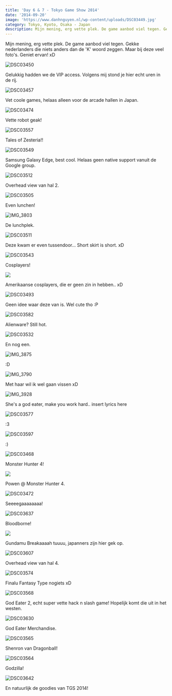 ```yaml
---
title: 'Day 6 & 7 - Tokyo Game Show 2014'
date: '2014-09-20'
image: 'https://www.danhnguyen.nl/wp-content/uploads/DSC03449.jpg'
category: Tokyo, Kyoto, Osaka - Japan
description: Mijn mening, erg vette plek. De game aanbod viel tegen. Gekke nederlanders die niets anders dan de 'K' woord...
---
```


Mijn mening, erg vette plek. De game aanbod viel tegen. Gekke nederlanders die niets anders dan de 'K' woord zeggen. Maar bij deze veel foto's. Geniet ervan! xD

![DSC03450](https://www.danhnguyen.nl/wp-content/uploads/DSC03450-1024x575.jpg)

Gelukkig hadden we de VIP access. Volgens mij stond je hier echt uren in de rij.

![DSC03457](https://www.danhnguyen.nl/wp-content/uploads/DSC03457-1024x575.jpg)

Vet coole games, helaas alleen voor de arcade hallen in Japan.

![DSC03474](https://www.danhnguyen.nl/wp-content/uploads/DSC03474-1024x575.jpg)

Vette robot geak!

![DSC03557](https://www.danhnguyen.nl/wp-content/uploads/DSC03557-1024x575.jpg)

Tales of Zesteria!!

![DSC03549](https://www.danhnguyen.nl/wp-content/uploads/DSC03549-1024x575.jpg)

Samsung Galaxy Edge, best cool. Helaas geen native support vanuit de Google group.

![DSC03512](https://www.danhnguyen.nl/wp-content/uploads/DSC03512-1024x575.jpg)

Overhead view van hal 2.

![DSC03505](https://www.danhnguyen.nl/wp-content/uploads/DSC03505-1024x575.jpg)

Even lunchen!

![IMG_3803](https://www.danhnguyen.nl/wp-content/uploads/IMG_3803-1024x682.jpg)

De lunchplek.

![DSC03511](https://www.danhnguyen.nl/wp-content/uploads/DSC03511-1024x575.jpg)

Deze kwam er even tussendoor... Short skirt is short. xD

![DSC03543](https://www.danhnguyen.nl/wp-content/uploads/DSC03543-575x1024.jpg)

Cosplayers!

![](https://www.danhnguyen.nl/wp-content/uploads/IMG_3810-682x1024.jpg)

Amerikaanse cosplayers, die er geen zin in hebben.. xD

![DSC03493](https://www.danhnguyen.nl/wp-content/uploads/DSC03493-575x1024.jpg)

Geen idee waar deze van is. Wel cute tho :P

![DSC03582](https://www.danhnguyen.nl/wp-content/uploads/DSC03582-575x1024.jpg)

Alienware? Still hot.

![DSC03532](https://www.danhnguyen.nl/wp-content/uploads/DSC03532-575x1024.jpg)

En nog een.

![IMG_3875](https://www.danhnguyen.nl/wp-content/uploads/IMG_3875-682x1024.jpg)

:D

![IMG_3790](https://www.danhnguyen.nl/wp-content/uploads/IMG_3790-682x1024.jpg)

Met haar wil ik wel gaan vissen xD

![IMG_3928](https://www.danhnguyen.nl/wp-content/uploads/IMG_3928-682x1024.jpg)

She's a god eater, make you work hard.. insert lyrics here

![DSC03577](https://www.danhnguyen.nl/wp-content/uploads/DSC03577-575x1024.jpg)

:3

![DSC03597](https://www.danhnguyen.nl/wp-content/uploads/DSC03597-575x1024.jpg)

:)

![DSC03468](https://www.danhnguyen.nl/wp-content/uploads/DSC03468-1024x575.jpg)

Monster Hunter 4!

![](https://www.danhnguyen.nl/wp-content/uploads/DSC034791-1024x575.jpg)

Powen @ Monster Hunter 4.

![DSC03472](https://www.danhnguyen.nl/wp-content/uploads/DSC03472-1024x575.jpg)

Seeeegaaaaaaaa!

![DSC03637](https://www.danhnguyen.nl/wp-content/uploads/DSC03637-575x1024.jpg)

Bloodborne!

![](https://www.danhnguyen.nl/wp-content/uploads/IMG_3885-682x1024.jpg)

Gundamu Breakaaaah tuuuu, japanners zijn hier gek op.

![DSC03607](https://www.danhnguyen.nl/wp-content/uploads/DSC03607-1024x575.jpg)

Overhead view van hal 4.

![DSC03574](https://www.danhnguyen.nl/wp-content/uploads/DSC03574-1024x575.jpg)

Finalu Fantasy Type nogiets xD

![DSC03568](https://www.danhnguyen.nl/wp-content/uploads/DSC03568-1024x575.jpg)

God Eater 2, echt super vette hack n slash game! Hopelijk komt die uit in het westen.

![DSC03630](https://www.danhnguyen.nl/wp-content/uploads/DSC03630-1024x575.jpg)

God Eater Merchandise.

![DSC03565](https://www.danhnguyen.nl/wp-content/uploads/DSC03565-1024x575.jpg)

Shenron van Dragonball!

![DSC03564](https://www.danhnguyen.nl/wp-content/uploads/DSC03564-575x1024.jpg)

Godzilla!

![DSC03642](https://www.danhnguyen.nl/wp-content/uploads/DSC03642-1024x575.jpg)

En natuurlijk de goodies van TGS 2014!
